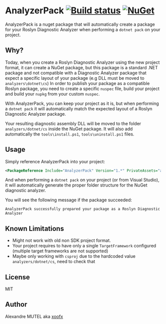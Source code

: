 # AnalyzerPack [![Build status](https://ci.appveyor.com/api/projects/status/qb8hhxlu17wtaer6?svg=true)](https://ci.appveyor.com/project/xoofx/AnalyzerPack) [![NuGet](https://img.shields.io/nuget/v/AnalyzerPack.svg)](https://www.nuget.org/packages/AnalyzerPack/)

AnalyzerPack is a nuget package that will automatically create a package for your Roslyn Diagnostic Analyzer when performing a `dotnet pack` on your project.

## Why?

Today, when you create a Roslyn Diagnostic Analyzer using the new project format, it can create a NuGet package, but this package is a standard .NET package and not compatible with a Diagnostic Analyzer package that expect a specific layout of your package (e.g DLL must be moved to `analyzers\dotnet\cs`)
In order to publish your package as a compatible Roslyn package, you need to create a specific `nuspec` file, build your project and build your `nupkg` from your custom `nuspec`.

With AnalyzerPack, you can keep your project as it is, but when performing a `dotnet pack` it will automatically match the expected layout of a Roslyn Diagnostic Analyzer package.

Your resulting diagnostic assembly DLL will be moved to the folder `analyzers/dotnet/cs` inside the NuGet package.
It will also add automatically the `tools\install.ps1`, `tools\uninstall.ps1` files.

## Usage

Simply reference AnalyzerPack into your project:

```xml
<PackageReference Include="AnalyzerPack" Version="1.*" PrivateAssets="all" />
```

And when performing a `dotnet pack` on your project (or from Visual Studio), it will automatically generate the proper folder structure for the NuGet diagnostic analyzer.

You will see the following message if the package succeeded:

```
AnalyzerPack successfully prepared your package as a Roslyn Diagnostic Analyzer
```

## Known Limitations

- Might not work with old non SDK project format.
- Your project requires to have only a single `TargetFramework` configured (multiple target frameworks are not supported)
- Maybe only working with `csproj` due to the hardcoded value `analyzers/dotnet/cs`, need to check that

## License 

MIT

## Author

Alexandre MUTEL aka [xoofx](http://xoofx.com)
